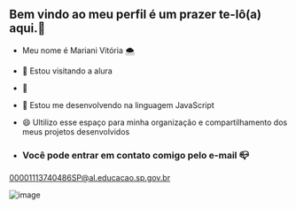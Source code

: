 ## Bem vindo ao meu perfil é um prazer te-lô(a) aqui.👋

- Meu nome é Mariani Vitória 🌨️
- 💚 Estou visitando a alura
- 💬 
- 🌼 Estou me desenvolvendo na linguagem JavaScript
- 😄 Ultilizo esse espaço para minha organização e compartilhamento dos meus projetos desenvolvidos

- ### Você pode entrar em contato comigo pelo e-mail 📪

00001113740486SP@al.educacao.sp.gov.br

![image](https://media.tenor.com/WjRoJjRUSLgAAAAi/hair-flip-disgust.gif)
